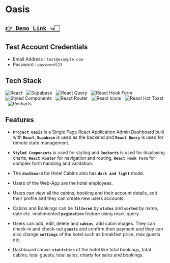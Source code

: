 #  Oasis

## [`👉 Demo Link 👈🏻`](https://sparkly-cupcake-70a0f6.netlify.app)

## Test Account Credentials

-   Email Address : `test@example.com`
-   Password : `password123`

## Tech Stack

![React](https://img.shields.io/badge/React-20232A?style=for-the-badge&logo=react&logoColor=61DAFB)
&nbsp;&nbsp;![Supabase](https://img.shields.io/badge/Supabase-000000?style=for-the-badge&logo=Supabase&logoColor=white)
&nbsp;&nbsp;![React Query](https://img.shields.io/badge/React_Query-FF4154?style=for-the-badge&logo=React_Query&logoColor=white)
&nbsp;&nbsp;![React Hook Form](https://img.shields.io/badge/React_Hook_Form-000000?style=for-the-badge&logo=React_Hook_Form&logoColor=white)
&nbsp;&nbsp;![Styled Components](https://img.shields.io/badge/styled--components-DB7093?style=for-the-badge&logo=styled-components&logoColor=white)
&nbsp;&nbsp;![React Router](https://img.shields.io/badge/React_Router-CA4245?style=for-the-badge&logo=react-router&logoColor=white)
&nbsp;&nbsp;![React Icons](https://img.shields.io/badge/React_Icons-5588FF?style=for-the-badge&logo=React_Icons&logoColor=black)
&nbsp;&nbsp;![React Hot Toast](https://img.shields.io/badge/React_Hot_Toast-008000?style=for-the-badge&logo=React_Hot_Toast&logoColor=white)
&nbsp;&nbsp;![Recharts](https://img.shields.io/badge/Recharts-0081CB?style=for-the-badge&logo=Recharts&logoColor=white)

## Features

-   **`Project Oasis`** is a Single Page React Application Admin Dashboard built with **`React`**. **`Supabase`** is used as the backend and **`React Query`** is used for remote state management.
-    **`Styled Components`** is used for styling and **`Recharts`** is used for displaying charts, **`React Router`** for navigation and routing, **`React Hook Form`** for complex form handling and validation.

-   The **`dashboard`** for Hotel Cabins also has **`dark and light`** mode.

-   Users of the Web-App are the hotel employees.

-   Users can view all the cabins, booking and their account details, edit their profile and they can create new  users accounts.

-   Cabins and Bookings can be **`filtered`** by **`status`** and **`sorted`** by name, date etc. implemented **`pagination`** feature using react-query.

-   Users can add, edit, delete and **`cabins`**, add cabin images. They can check-in and check-out **`guests`** and confirm their payment and they can also change **`settings`** of the hotel such as breakfast price, max guests etc.

-   Dashboard shows **`statistics`** of the hotel like total bookings, total cabins, total guests, total sales, charts for sales and bookings.

